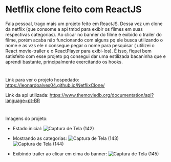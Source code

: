 # Netflix clone feito com ReactJS

Fala pessoal, trago mais um projeto feito em ReactJS. Dessa vez um clone da netflix (que consome a api tmbd para exibir os filmes em suas respectivas categorias). Ao clicar no banner do filme é exibido o trailer do filme, porém acaba não funcionando com alguns pq ele busca utilizando o nome e as vzs ele n consegue pegar o nome para pesquisar ( utilizei o React movie-trailer e o ReactPlayer para exibi-los). É isso, fiquei bem satisfeito com esse projeto pq consegui dar uma estilizada bacaninha que e aprendi bastante, principalmente exercitando os hooks.
#
Link para ver o projeto hospedado: https://leonardoalves04.github.io/NetflixClone/

Link da api utilizada: https://www.themoviedb.org/documentation/api?language=pt-BR
#
Imagens do projeto:
* Estado inicial:
![Captura de Tela (142)](https://user-images.githubusercontent.com/69488943/215857733-4dbcdf9f-8397-4f87-bc4e-9b2026af4eac.png)

* Mostrando as categorias:
![Captura de Tela (143)](https://user-images.githubusercontent.com/69488943/215857745-cbb8f6a5-b7cb-4324-bc11-750872e69e16.png)
![Captura de Tela (144)](https://user-images.githubusercontent.com/69488943/215857780-1c0f7da6-964b-4918-a1c9-0e2a234f8f0c.png)

* Exibindo trailer ao clicar em cima do banner:
![Captura de Tela (145)](https://user-images.githubusercontent.com/69488943/215857802-f62a6966-9ef0-42b6-a5bb-4e7d3d419bd5.png)
